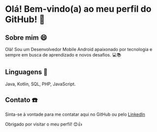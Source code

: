 # Olá! Bem-vindo(a) ao meu perfil do GitHub! 🚀

## Sobre mim 😄

Olá! Sou um Desenvolvedor Mobile Android apaixonado por tecnologia e sempre em busca de aprendizado e novos desafios. 💻📚

## Linguagens 🚀

Java, Kotlin, SQL, PHP, JavaScript.

## Contato ☎️

Sinta-se à vontade para me contatar aqui no GitHub ou pelo [LinkedIn](https://www.linkedin.com/in/riltter-kenedy-5a86a1271/)

Obrigado por visitar o meu perfil! 😊👍
